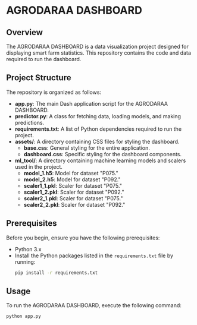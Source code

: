 # AGRODARAA DASHBOARD

## Overview

The AGRODARAA DASHBOARD is a data visualization project designed for displaying smart farm statistics. This repository contains the code and data required to run the dashboard.

## Project Structure

The repository is organized as follows:

- **app.py**: The main Dash application script for the AGRODARAA DASHBOARD.
- **predictor.py**: A class for fetching data, loading models, and making predictions.
- **requirements.txt**: A list of Python dependencies required to run the project.
- **assets/**: A directory containing CSS files for styling the dashboard.
  - **base.css**: General styling for the entire application.
  - **dashboard.css**: Specific styling for the dashboard components.
- **ml_tool/**: A directory containing machine learning models and scalers used in the project.
  - **model_1.h5**: Model for dataset "P075."
  - **model_2.h5**: Model for dataset "P092."
  - **scaler1_1.pkl**: Scaler for dataset "P075."
  - **scaler1_2.pkl**: Scaler for dataset "P092."
  - **scaler2_1.pkl**: Scaler for dataset "P075."
  - **scaler2_2.pkl**: Scaler for dataset "P092."

## Prerequisites

Before you begin, ensure you have the following prerequisites:

- Python 3.x
- Install the Python packages listed in the `requirements.txt` file by running:
  ```bash
  pip install -r requirements.txt

## Usage

To run the AGRODARAA DASHBOARD, execute the following command:

  ```bash
  python app.py
